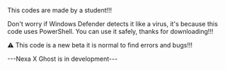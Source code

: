 This codes are made by a student!!! 

Don't worry if Windows Defender detects it like a virus, it's because this code uses PowerShell. You can use it safely, thanks for downloading!!!

⚠️
This code is a new beta it is normal to find errors and bugs!!!

---Nexa X Ghost is in development---
